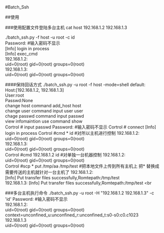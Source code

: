 #Batch_Ssh

##使用

###使用配置文件登陆多台主机
cat host
192.168.1.2
192.168.1.3

./batch_ssh.py -f host -u root -c id <br>
Password:                     #输入密码不显示<br>
[Info] login in process<br>
[Info] exec_cmd<br>
192.168.1.2:<br>
            uid=0(root) gid=0(root) groups=0(root)<br>
192.168.1.3:<br>
            uid=0(root) gid=0(root) groups=0(root)<br>

####保持回话方式
./batch_ssh.py -u root -f host -mode=shell
default:<br>
            Host:[192.168.1.2, 192.168.1.3]<br>
            User:root<br>
            Passwd:None<br>
            change host  command  add_host  host<br>
            change user  command  input user user<br>
            chage passwd command  input passwd<br>
            view infomaintion use command show<br>
Cortrol # input passwd
Password:                     #输入密码不显示
Cortrol # connect
[Info] login in process
Cortrol #cmd * id                                #对所以主机进行控制
192.168.1.2:<br>
            uid=0(root) gid=0(root) groups=0(root)<br>
192.168.1.3:<br>
            uid=0(root) gid=0(root) groups=0(root)<br>
Cortrol #cmd 192.168.1.2 id                      #对单独一台机器控制
192.168.1.2:<br>
            uid=0(root) gid=0(root) groups=0(root)<br>
Cortrol #scp * put /tmp/aa /tmp/test             #把本地文件上传到所有主机上 把* 替换成需要传送的主机就针对一台主机了
192.168.1.2: <br>
            [Info]  Put transfer files successfully,Romtepath:/tmp/test <br>
192.168.1.3:
            [Info]  Put transfer files successfully,Romtepath:/tmp/test <br


###多台主机执行命令
./batch_ssh.py -u root -H "192.168.1.2 192.168.1.3" -c 'id' 
Password:                     #输入密码不显示                        
192.168.1.2:   <br>
        uid=0(root) gid=0(root) groups=0(root) context=unconfined_u:unconfined_r:unconfined_t:s0-s0:c0.c1023 <br> 
192.168.1.3 <br>
        uid=0(root) gid=0(root) groups=0(root)   <br>




